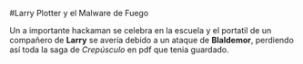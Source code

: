 #Larry Plotter y el Malware de Fuego

Un a importante hackaman se celebra en la escuela y el portatil de un 
compañero de **Larry** se avería debido a un ataque de **Blaldemor**, 
perdiendo así toda la saga de *Crepúsculo* en pdf que tenia guardado.
